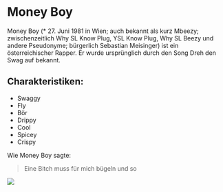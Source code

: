 # Money Boy
Money Boy (* 27. Juni 1981 in Wien; auch bekannt als kurz Mbeezy; zwischenzeitlich Why SL Know Plug, YSL Know Plug, Why SL Beezy und andere Pseudonyme; bürgerlich Sebastian Meisinger) ist ein österreichischer Rapper. Er wurde ursprünglich durch den Song Dreh den Swag auf bekannt.
## Charakteristiken:
* Swaggy
* Fly
* Bör
* Drippy
* Cool
* Spicey
* Crispy

Wie Money Boy sagte:

> Eine Bitch muss für mich bügeln und so

<img src="https://fstvls.s3.amazonaws.com/69/68963.jpg"/>